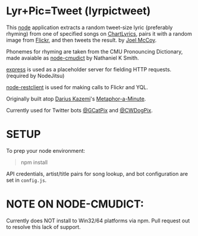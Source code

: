 Lyr+Pic=Tweet (lyrpictweet)
=================

This [node](http://nodejs.org) application extracts a random tweet-size lyric (preferably rhyming) from one of specified songs on [ChartLyrics](http://chartlyrics.com), pairs it with a random image from [Flickr](http://flickr.com), and then tweets the result. 
by [Joel McCoy](http://twitter.com/boodooperson).

Phonemes for rhyming are taken from the CMU Pronouncing Dictionary, made avaiable as [node-cmudict](https://github.com/nathanielksmith/node-cmudict) by Nathaniel K Smith.

[express](https://github.com/visionmedia/express) is used as a placeholder server for fielding HTTP requests. (required by NodeJitsu)

[node-restclient](https://npmjs.org/package/node-restclient) is used for making calls to Flickr and YQL.

Originally built atop [Darius Kazemi](http://twitter.com/tinysubversions)'s [Metaphor-a-Minute](https://github.com/dariusk/metaphor-a-minute).


Currently used for Twitter bots [@GCatPix](http://twitter.com/gcatpix) and [@CWDogPix](http://twitter.com/cwdogpix).

SETUP
=================

To prep your node environment:

> npm install 

API credentials, artist/title pairs for song lookup, and bot configuration are set in `config.js`.

NOTE ON NODE-CMUDICT:
=================
Currently does NOT install to Win32/64 platforms via npm.
Pull request out to resolve this lack of support.
